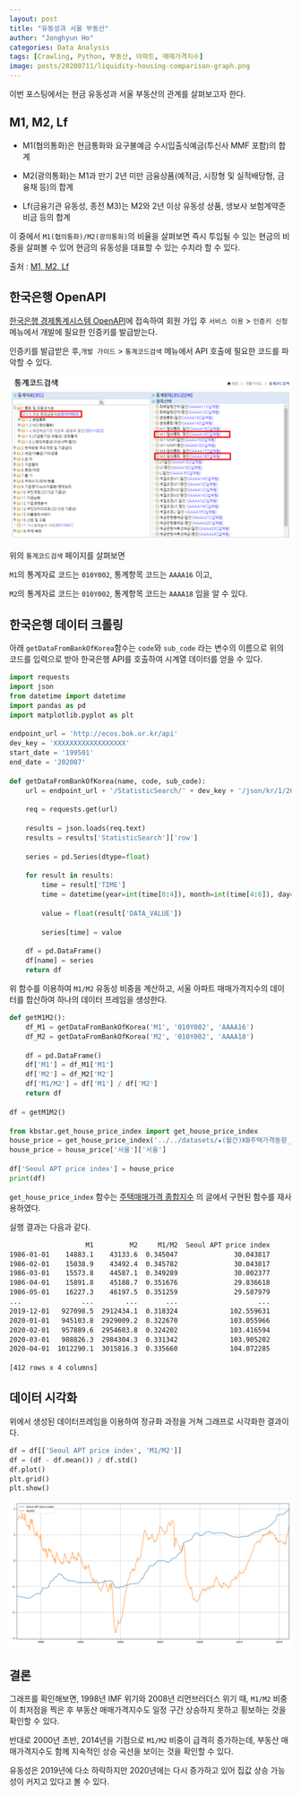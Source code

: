 ```yaml
---
layout: post
title: "유동성과 서울 부동산"
author: "Jonghyun Ho"
categories: Data Analysis
tags: [Crawling, Python, 부동산, 아파트, 매매가격지수]
image: posts/20200711/liquidity-housing-comparison-graph.png
---
```


이번 포스팅에서는 현금 유동성과 서울 부동산의 관계를 살펴보고자 한다.


## M1, M2, Lf

- M1(협의통화)은 현금통화와 요구불예금 수시입출식예금(투신사 MMF 포함)의 합계

- M2(광의통화)는 M1과 만기 2년 미만 금융상품(예적금, 시장형 및 실적배당형, 금융채 등)의 합계

- Lf(금융기관 유동성, 종전 M3)는 M2와 2년 이상 유동성 상품, 생보사 보험계약준비금 등의 합계

이 중에서 `M1(협의통화)/M2(광의통화)`의 비율을 살펴보면 즉시 투입될 수 있는 현금의 비중을 살펴볼 수 있어 현금의 유동성을 대표할 수 있는 수치라 할 수 있다.

출처 : [M1, M2, Lf](https://terms.naver.com/entry.nhn?docId=20082&cid=43659&categoryId=43659)


## 한국은행 OpenAPI

[한국은행 경제통계시스템 OpenAPI](http://ecos.bok.or.kr/jsp/openapi/OpenApiController.jsp)에 접속하여 회원 가입 후 `서비스 이용` > `인증키 신청` 메뉴에서 개발에 필요한 인증키를 발급받는다.

인증키를 발급받은 후,`개발 가이드` > `통계코드검색` 메뉴에서 API 호출에 필요한 코드를 파악할 수 있다.

![통계코드검색](/assets/img/posts/20200711/statistics-code.png)

위의 `통계코드검색` 페이지를 살펴보면

`M1`의 통계자료 코드는 `010Y002`, 통계항목 코드는 `AAAA16` 이고,

`M2`의 통계자료 코드는 `010Y002`, 통계항목 코드는 `AAAA18` 임을 알 수 있다.


## 한국은행 데이터 크롤링

아래 `getDataFromBankOfKorea`함수는 `code`와 `sub_code` 라는 변수의 이름으로 위의 코드를 입력으로 받아 한국은행 API를 호출하여 시계열 데이터를 얻을 수 있다.

``` python
import requests
import json
from datetime import datetime
import pandas as pd
import matplotlib.pyplot as plt

endpoint_url = 'http://ecos.bok.or.kr/api'
dev_key = 'XXXXXXXXXXXXXXXXXX' 
start_date = '199501'
end_date = '202007'

def getDataFromBankOfKorea(name, code, sub_code):
    url = endpoint_url + '/StatisticSearch/' + dev_key + '/json/kr/1/2000/' + code + '/MM/' + start_date + '/' + end_date + '/' + sub_code

    req = requests.get(url)

    results = json.loads(req.text)
    results = results['StatisticSearch']['row']

    series = pd.Series(dtype=float)

    for result in results:
        time = result['TIME']
        time = datetime(year=int(time[0:4]), month=int(time[4:6]), day=1)

        value = float(result['DATA_VALUE'])

        series[time] = value

    df = pd.DataFrame()
    df[name] = series
    return df
```

위 함수를 이용하여 `M1/M2` 유동성 비중을 계산하고, 서울 아파트 매매가격지수의 데이터를 합산하여 하나의 데이터 프레임을 생성한다.

``` python
def getM1M2():
    df_M1 = getDataFromBankOfKorea('M1', '010Y002', 'AAAA16')
    df_M2 = getDataFromBankOfKorea('M2', '010Y002', 'AAAA18')

    df = pd.DataFrame()
    df['M1'] = df_M1['M1']
    df['M2'] = df_M2['M2']
    df['M1/M2'] = df['M1'] / df['M2']
    return df

df = getM1M2()

from kbstar.get_house_price_index import get_house_price_index
house_price = get_house_price_index('../../datasets/★(월간)KB주택가격동향_시계열(2020.06).xlsx', '매매종합')
house_price = house_price['서울']['서울']

df['Seoul APT price index'] = house_price
print(df)
```

`get_house_price_index` 함수는 [주택매매가격 종합지수](https://jonghyunho.github.io/data/analysis/housing-purchase-price-composite-indices.html) 의 글에서 구현된 함수를 재사용하였다.

실행 결과는 다음과 같다.

``` bash
                   M1         M2     M1/M2  Seoul APT price index
1986-01-01    14883.1    43133.6  0.345047              30.043817
1986-02-01    15038.9    43492.4  0.345782              30.043817
1986-03-01    15573.8    44587.1  0.349289              30.002377
1986-04-01    15891.8    45188.7  0.351676              29.836618
1986-05-01    16227.3    46197.5  0.351259              29.587979
...               ...        ...       ...                    ...
2019-12-01   927098.5  2912434.1  0.318324             102.559631
2020-01-01   945103.8  2929009.2  0.322670             103.055966
2020-02-01   957889.6  2954603.8  0.324202             103.416594
2020-03-01   988826.3  2984304.3  0.331342             103.905202
2020-04-01  1012290.1  3015816.3  0.335660             104.072285

[412 rows x 4 columns]
```


## 데이터 시각화

위에서 생성된 데이터프레임을 이용하여 정규화 과정을 거쳐 그래프로 시각화한 결과이다.

``` python
df = df[['Seoul APT price index', 'M1/M2']]
df = (df - df.mean()) / df.std()
df.plot()
plt.grid()
plt.show()
```

![liquidity-housing-comparison-graph](/assets/img/posts/20200711/liquidity-housing-comparison-graph.png)


## 결론

그래프를 확인해보면, 1998년 IMF 위기와 2008년 리먼브러더스 위기 때, `M1/M2` 비중이 최저점을 찍은 후 부동산 매매가격지수도 일정 구간 상승하지 못하고 횡보하는 것을 확인할 수 있다.

반대로 2000년 초반, 2014년을 기점으로 `M1/M2` 비중이 급격히 증가하는데, 부동산 매매가격지수도 함께 지속적인 상승 곡선을 보이는 것을 확인할 수 있다.

유동성은 2019년에 다소 하락하지만 2020년에는 다시 증가하고 있어 집값 상승 가능성이 커지고 있다고 볼 수 있다.